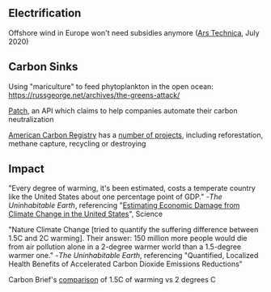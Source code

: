 ## Electrification
Offshore wind in Europe won't need subsidies anymore ([Ars Technica](https://arstechnica.com/science/2020/07/offshore-wind-in-europe-wont-need-subsidies-much-longer/), July 2020)

## Carbon Sinks
Using "mariculture" to feed phytoplankton in the open ocean: https://russgeorge.net/archives/the-greens-attack/

[Patch](https://www.usepatch.com/), an API which claims to help companies automate their carbon neutralization

[American Carbon Registry](https://americancarbonregistry.org/how-it-works/what-we-do) has a [number of projects](https://acr2.apx.com/myModule/rpt/myrpt.asp), including reforestation, methane capture, recycling or destroying

## Impact
"Every degree of warming, it's been estimated, costs a temperate country like the United States about one percentage point of GDP." -*The Uninhabitable Earth*, referencing "[Estimating Economic Damage from Climate Change in the United States](https://science.sciencemag.org/content/356/6345/1362/tab-pdf)", Science

"Nature Climate Change [tried to quantify the suffering difference between 1.5C and 2C warming]. Their answer: 150 million more people would die from air pollution alone in a 2-degree warmer world than a 1.5-degree warmer one." -*The Uninhabitable Earth*, referencing "Quantified, Localized Health Benefits of Accelerated Carbon Dioxide Emissions Reductions"

Carbon Brief's [comparison](https://interactive.carbonbrief.org/impacts-climate-change-one-point-five-degrees-two-degrees/) of 1.5C of warming vs 2 degrees C
